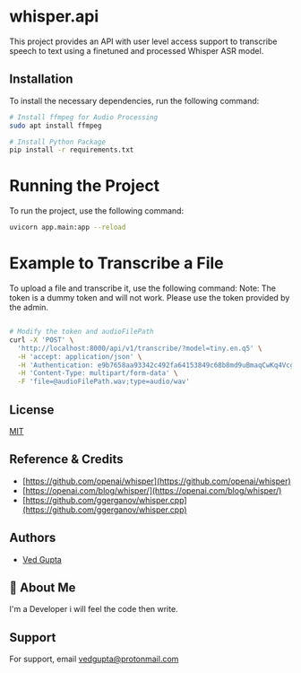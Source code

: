 # whisper.api

This project provides an API with user level access support to transcribe speech to text using a finetuned and processed Whisper ASR model.

## Installation

To install the necessary dependencies, run the following command:

```bash
# Install ffmpeg for Audio Processing
sudo apt install ffmpeg

# Install Python Package
pip install -r requirements.txt
```

# Running the Project
To run the project, use the following command:

```bash
uvicorn app.main:app --reload
```

# Example to Transcribe a File
To upload a file and transcribe it, use the following command:
Note: The token is a dummy token and will not work. Please use the token provided by the admin.

```bash

# Modify the token and audioFilePath
curl -X 'POST' \
  'http://localhost:8000/api/v1/transcribe/?model=tiny.en.q5' \
  -H 'accept: application/json' \
  -H 'Authentication: e9b7658aa93342c492fa64153849c68b8md9uBmaqCwKq4VcgkuBD0G54FmsE8JT' \
  -H 'Content-Type: multipart/form-data' \
  -F 'file=@audioFilePath.wav;type=audio/wav'
```

## License

[MIT](https://choosealicense.com/licenses/mit/)


## Reference & Credits

- [https://github.com/openai/whisper](https://github.com/openai/whisper)
- [https://openai.com/blog/whisper/](https://openai.com/blog/whisper/)
- [https://github.com/ggerganov/whisper.cpp](https://github.com/ggerganov/whisper.cpp)

  
## Authors

- [Ved Gupta](https://www.github.com/innovatorved)

  
## 🚀 About Me
I'm a Developer i will feel the code then write.

  
## Support

For support, email vedgupta@protonmail.com